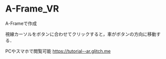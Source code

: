 # A-Frame_VR

A-Frameで作成

視線カーソルをボタンに合わせてクリックすると，車がボタンの方向に移動する．

PCやスマホで閲覧可能
https://tutorial--ar.glitch.me
